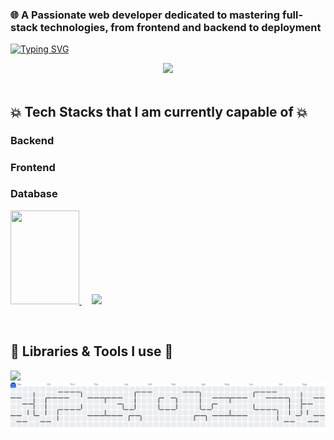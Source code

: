 ### 🌐 A Passionate web developer dedicated to mastering full-stack technologies, from frontend and backend to deployment

[![Typing SVG](https://readme-typing-svg.demolab.com?font=Fira+Code&pause=1000&color=F75318&width=435&lines=Hi+%F0%9F%91%8B%2C+I'm+Ph%E1%BA%A1m+Nguy%E1%BB%85n+Ph%C3%BAc+Th%E1%BB%8Bnh;How+are+you+today%3F;Welcome+to+my+GitHub+profile;Feel+free+wander+around+%3C3)](https://git.io/typing-svg)

<div align = "center">
  <img src ="https://user-images.githubusercontent.com/74038190/225813708-98b745f2-7d22-48cf-9150-083f1b00d6c9.gif">
</div>

<br>
  <h2>💥 Tech Stacks that I am currently capable of 💥 </h2>

### Backend

### Frontend
    
### Database
  <p align ="left">
     <a href="https://www.microsoft.com/en/sql-server"> <img width ="110" height ="150" src ="https://github.com/user-attachments/assets/3eb27b20-17b4-4caf-a099-d02802a72c64"> <alt ="MS SQL Server"/> </a> &nbsp;&nbsp;&nbsp;
     <a href="https://www.postgresql.org/"> <img src="https://img.shields.io/badge/-PostgreSQL-336791?style=for-the-badge&logo=postgresql&logoColor=white"> <alt ="PostgreSQL"/> </a> 
  </p>
       
<br>
<h2> 🔧 Libraries & Tools I use 🔧 </h2>
  <div>
   <img src="https://skillicons.dev/icons?i=vscode,github,postman">
  </div>
<picture>
  <source media="(prefers-color-scheme: dark)" srcset="https://raw.githubusercontent.com/phucthinh2610/phucthinh2610/output/pacman-contribution-graph-dark.svg">
  <source media="(prefers-color-scheme: light)" srcset="https://raw.githubusercontent.com/phucthinh2610/phucthinh2610/output/pacman-contribution-graph.svg">
  <img alt="pacman contribution graph" src="https://raw.githubusercontent.com/phucthinh2610/phucthinh2610/output/pacman-contribution-graph.svg">
</picture>



<!--
**phucthinh2610/phucthinh2610** is a ✨ _special_ ✨ repository because its `README.md` (this file) appears on your GitHub profile.

Here are some ideas to get you started:

- 🔭 I’m currently working on ...
- 🌱 I’m currently learning ...
- 👯 I’m looking to collaborate on ...
- 🤔 I’m looking for help with ...
- 💬 Ask me about ...
- 📫 How to reach me: ...
- 😄 Pronouns: ...
- ⚡ Fun fact: ...
-->
